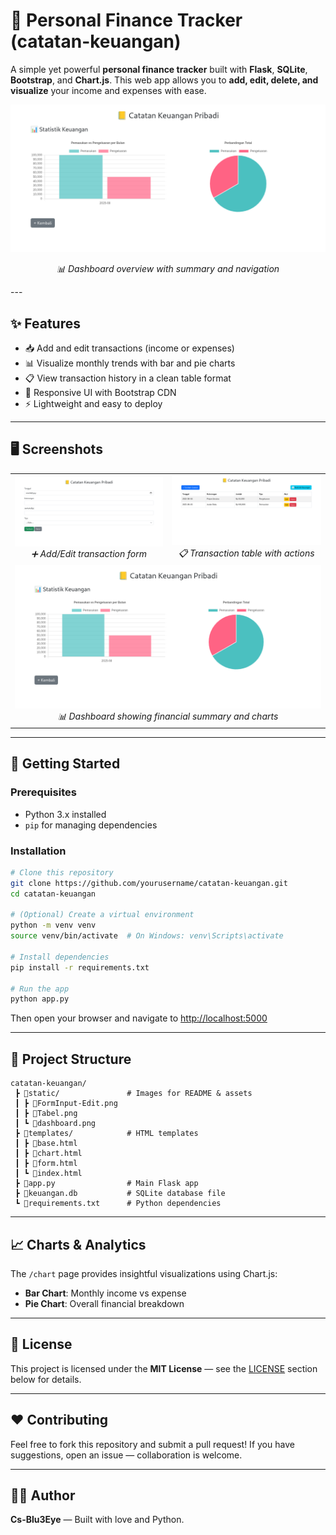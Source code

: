 # 📒 Personal Finance Tracker (catatan-keuangan)

A simple yet powerful **personal finance tracker** built with **Flask**, **SQLite**, **Bootstrap**, and **Chart.js**. This web app allows you to **add, edit, delete, and visualize** your income and expenses with ease.

<div align="center">
  <img src="static/dashboard.png" alt="Dashboard Overview" width="600">
  <p><em>📊 Dashboard overview with summary and navigation</em></p>
</div>
---

## ✨ Features

- 📥 Add and edit transactions (income or expenses)
- 📊 Visualize monthly trends with bar and pie charts
- 📋 View transaction history in a clean table format
- 🎨 Responsive UI with Bootstrap CDN
- ⚡ Lightweight and easy to deploy

---

## 🖥️ Screenshots

<table align="center">
  <tr>
    <td align="center">
      <img src="static/FormInput-Edit.png" alt="Form Input & Edit" width="400"/><br/>
      <em>➕ Add/Edit transaction form</em>
    </td>
    <td align="center">
      <img src="static/Tabel.png" alt="Transaction Table" width="400"/><br/>
      <em>📋 Transaction table with actions</em>
    </td>
  </tr>
  <tr>
    <td colspan="2" align="center">
      <img src="static/dashboard.png" alt="Dashboard Overview" width="600"/><br/>
      <em>📊 Dashboard showing financial summary and charts</em>
    </td>
  </tr>
</table>

---

## 🚀 Getting Started

### Prerequisites

- Python 3.x installed
- `pip` for managing dependencies

### Installation

```bash
# Clone this repository
git clone https://github.com/yourusername/catatan-keuangan.git
cd catatan-keuangan

# (Optional) Create a virtual environment
python -m venv venv
source venv/bin/activate  # On Windows: venv\Scripts\activate

# Install dependencies
pip install -r requirements.txt

# Run the app
python app.py
````

Then open your browser and navigate to [http://localhost:5000](http://localhost:5000)

---

## 📂 Project Structure

```
catatan-keuangan/
 ┣ 📂static/               # Images for README & assets
 ┃ ┣ 📜FormInput-Edit.png
 ┃ ┣ 📜Tabel.png
 ┃ ┗ 📜dashboard.png
 ┣ 📂templates/            # HTML templates
 ┃ ┣ 📜base.html
 ┃ ┣ 📜chart.html
 ┃ ┣ 📜form.html
 ┃ ┗ 📜index.html
 ┣ 📜app.py                # Main Flask app
 ┣ 📜keuangan.db           # SQLite database file
 ┗ 📜requirements.txt      # Python dependencies
```

---

## 📈 Charts & Analytics

The `/chart` page provides insightful visualizations using Chart.js:

* **Bar Chart**: Monthly income vs expense
* **Pie Chart**: Overall financial breakdown

---

## 📜 License

This project is licensed under the **MIT License** — see the [LICENSE](LICENSE) section below for details.

---

## ❤️ Contributing

Feel free to fork this repository and submit a pull request! If you have suggestions, open an issue — collaboration is welcome.

---

## 👨‍💻 Author

**Cs-Blu3Eye** — Built with love and Python.
